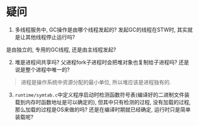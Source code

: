 # 疑问

1. 多线程服务中, GC操作是由哪个线程发起的? 发起GC的线程在STW时, 其实就是让其他线程停止运行吗?

是由独立的, 专用的GC线程, 还是由主线程发起?

2. 堆是进程间共享吗? 父进程fork子进程时会把堆对象也复制给子进程吗? 还是说是整个进程中唯一的?

> 进程是操作系统中资源分配的最小单位, 所以堆应该是进程独有的.

3. `runtime/symtab.c`中定义程序启动时检测函数符号表(编译好的二进制文件装载到内存时函数地址是可以确定的), 但其中只有检测的过程, 没有加载的过程, 那么加载的过程是OS来做的吗? 还是在编译时期就已经确定, 运行时只是简单装载呢?

